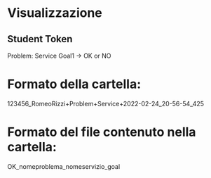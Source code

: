 # Visualizzazione
Student Token
----------------------
Problem: Service
Goal1 -> OK or NO

# Formato della cartella:
123456_RomeoRizzi+Problem+Service+2022-02-24_20-56-54_425

# Formato del file contenuto nella cartella:
OK_nomeproblema_nomeservizio_goal

